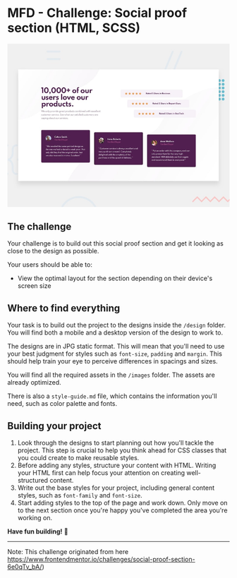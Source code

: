 # MFD - Challenge: Social proof section (HTML, SCSS)

![Design preview for the Social proof section coding challenge](./design/desktop-preview.jpg)

## The challenge

Your challenge is to build out this social proof section and get it looking as close to the design as possible.

Your users should be able to:

- View the optimal layout for the section depending on their device's screen size

## Where to find everything

Your task is to build out the project to the designs inside the `/design` folder. You will find both a mobile and a desktop version of the design to work to. 

The designs are in JPG static format. This will mean that you'll need to use your best judgment for styles such as `font-size`, `padding` and `margin`. This should help train your eye to perceive differences in spacings and sizes.

You will find all the required assets in the `/images` folder. The assets are already optimized.

There is also a `style-guide.md` file, which contains the information you'll need, such as color palette and fonts.

## Building your project

1. Look through the designs to start planning out how you'll tackle the project. This step is crucial to help you think ahead for CSS classes that you could create to make reusable styles.
2. Before adding any styles, structure your content with HTML. Writing your HTML first can help focus your attention on creating well-structured content.
3. Write out the base styles for your project, including general content styles, such as `font-family` and `font-size`.
4. Start adding styles to the top of the page and work down. Only move on to the next section once you're happy you've completed the area you're working on.

**Have fun building!** 🚀

---
Note: This challenge originated from here https://www.frontendmentor.io/challenges/social-proof-section-6e0qTv_bA/)
